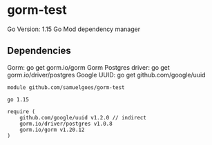 # gorm-test

Go Version: 1.15
Go Mod dependency manager

## Dependencies
Gorm: go get gorm.io/gorm
Gorm Postgres driver: go get gorm.io/driver/postgres
Google UUID: go get github.com/google/uuid

```
module github.com/samuelgoes/gorm-test

go 1.15

require (
	github.com/google/uuid v1.2.0 // indirect
	gorm.io/driver/postgres v1.0.8
	gorm.io/gorm v1.20.12
)
```